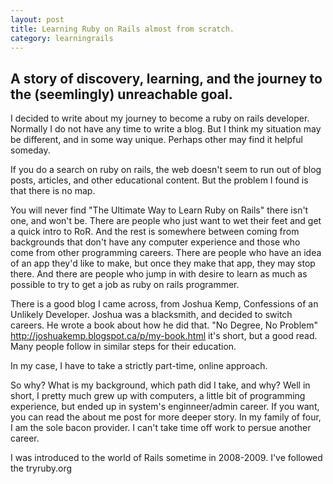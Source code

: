 ```yaml
---
layout: post
title: Learning Ruby on Rails almost from scratch.
category: learningrails
---
```


A story of discovery, learning, and the journey to the (seemlingly) unreachable goal.
---

I decided to write about my journey to become a ruby on rails developer.
Normally I do not have any time to write a blog. But I think my situation may be
different, and in some way unique. Perhaps other may find it helpful someday.


If you do a search on ruby on rails, the web doesn't seem to run out of blog posts, 
articles, and other educational content. But the problem I found is that there is no map.


You will never find "The Ultimate Way to Learn Ruby on Rails" there isn't one, and won't be.
There are people who just want to wet their feet and get a quick intro to RoR. And the rest
is somewhere between coming from backgrounds that don't have any computer experience and those
who come from other programming careers. There are people who have an idea of an app they'd like
to make, but once they make that app, they may stop there. And there are people who jump in with
desire to learn as much as possible to try to get a job as ruby on rails programmer.

There is a good blog I came across, from Joshua Kemp, Confessions of an Unlikely Developer.
Joshua was a blacksmith, and decided to switch careers. He wrote a book about how he did that.
"No Degree, No Problem" http://joshuakemp.blogspot.ca/p/my-book.html  it's short, but a good
read. Many people follow in similar steps for their education.

In my case, I have to take a strictly part-time, online approach.

So why? What is my background, which path did I take, and why?
Well in short, I pretty much grew up with computers, a little bit of programming experience, but ended up
in system's enginneer/admin career. If you want, you can read the about me post for more deeper story.
In my family of four, I am the sole bacon provider. I can't take time off work to persue another career.


I was introduced to the world of Rails sometime in 2008-2009. I've followed the tryruby.org
